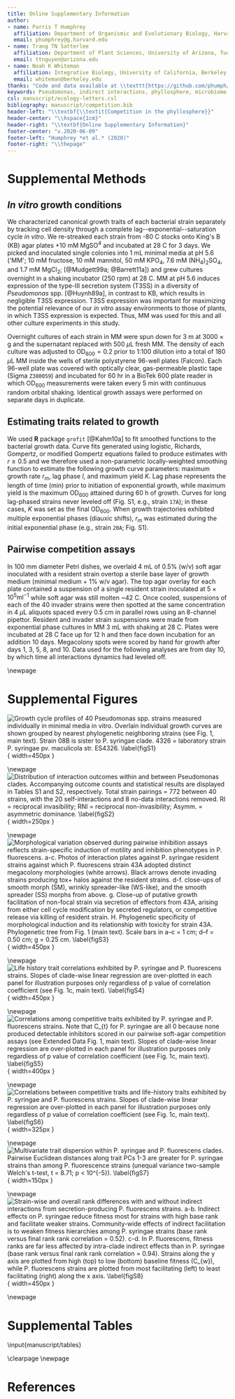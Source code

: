 ```yaml
---
title: Online Supplementary Information
author:
- name: Parris T Humphrey
  affiliation: Department of Organismic and Evolutionary Biology, Harvard University, Cambridge, MA. USA
  email: phumphrey@g.harvard.edu
- name: Trang TN Satterlee
  affiliation: Department of Plant Sciences, University of Arizona, Tucson, AZ. USA
  email: ttnguyen@arizona.edu
- name: Noah K Whiteman
  affiliation: Integrative Biology, University of California, Berkeley, CA. USA
  email: whiteman@berkeley.edu
thanks: "Code and data available at \\texttt{https://github.com/phumph/competitive\\_hierarchies}."
keywords: Pseudomonas, indirect interactions, phyllosphere, microbiome, phytopathogen
csl: manuscript/ecology-letters.csl
bibliography: manuscript/competition.bib
header-left: "\\textbf{\\textit{Competition in the phyllosphere}}"
header-center: "\\hspace{1cm}"
header-right: "\\textbf{Online Supplementary Information}"
footer-center: "v.2020-06-09"
footer-left: "Humphrey *et al.* (2020)"
footer-right: "\\thepage"
---
```


# Supplemental Methods

## *In vitro* growth conditions

We characterized canonical growth traits of each bacterial strain separately by tracking cell density through a complete lag--exponential--saturation cycle *in vitro*. We re-streaked each strain from -80 C stocks onto King's B (KB) agar plates +10 mM MgSO<sup>4</sup> and incubated at 28 C for 3 days. We picked and inoculated single colonies into 1 mL minimal media at pH 5.6 ('MM'; 10 mM fructose, 10 mM mannitol, 50 mM KPO<sub>4</sub>, 7.6 mM (NH<sub>4</sub>)<sub>2</sub>SO<sub>4</sub>, and 1.7 mM MgCl<sub>2</sub>; [@Mudgett99a; @Barrett11a]) and grew cultures overnight in a shaking incubator (250 rpm) at 28 C. MM at pH 5.6 induces expression of the type-III secretion system (T3SS) in a diversity of *Pseudomonas* spp. [@Huynh89a], in contrast to KB, which results in negligible T3SS expression. T3SS expression was important for maximizing the potential relevance of our *in vitro* assay environments to those of plants, in which T3SS expression is expected. Thus, MM was used for this and all other culture experiments in this study.

Overnight cultures of each strain in MM were spun down for 3 m at $3000 \times \text{g}$ and the supernatant replaced with 500 $\mu$L fresh MM. The density of each culture was adjusted to $\text{OD}_{600} = 0.2$ prior to 1:100 dilution into a total of 180 $\mu\text{L}$ MM inside the wells of sterile polystyrene 96-well plates (Falcon). Each 96-well plate was covered with optically clear, gas-permeable plastic tape (Sigma `Z380059`) and incubated for 60 hr in a BioTek 600 plate reader in which $\text{OD}_{600}$ measurements were taken every 5 min with continuous random orbital shaking. Identical growth assays were performed on separate days in duplicate.

## Estimating traits related to growth

We used **R** package `grofit` [@Kahm10a] to fit smoothed functions to the bacterial growth data. Curve fits generated using logistic, Richards, Gompertz, or modified Gompertz equations failed to produce estimates with $r \geq 0.5$ and we therefore used a non-parametric locally-weighted smoothing function to estimate the following growth curve parameters: maximum growth rate $r_m$, lag phase $l$, and maximum yield $K$. Lag phase represents the length of time (min) prior to initiation of exponential growth, while maximum yield is the maximum $\text{OD}_{600}$ attained during 60 h of growth. Curves for long lag-phased strains never leveled off (Fig. S1, e.g., strain `17A`); in these cases, $K$ was set as the final $\text{OD}_{600}$. When growth trajectories exhibited multiple exponential phases (diauxic shifts), $r_m$ was estimated during the initial exponential phase (e.g., strain `20A`; Fig. S1).

## Pairwise competition assays

In 100 mm diameter Petri dishes, we overlaid 4 mL of 0.5% (w/v) soft agar inoculated with a resident strain overtop a sterile base layer of growth medium (minimal medium + 1% w/v agar). The top agar overlay for each plate contained a suspension of a single resident strain inoculated at $5 \times 10^{5} \text{ml}^{-1}$ while soft agar was still molten ~42 C. Once cooled, suspensions of each of the 40 invader strains were then spotted at the same concentration in 4 $\mu$L aliquots spaced every 0.5 cm in parallel rows using an 8-channel pipettor. Resident and invader strain suspensions were made from exponential phase cultures in MM 3 mL with shaking at 28 C. Plates were incubated at 28 C face up for 12 h and then face down incubation for an addition 10 days. Megacolony spots were scored by hand for growth after days 1, 3, 5, 8, and 10. Data used for the following analyses are from day 10, by which time all interactions dynamics had leveled off.

\newpage
# Supplemental Figures

<!-- ********* -->
<!-- FIGURE S1 -->
<!-- ********* -->

![**Growth cycle profiles of 40 *Pseudomonas* spp. strains measured individually in minimal media *in vitro*.** Overlain individual growth curves are shown grouped by nearest phylogenetic neighboring strains (see Fig. 1, main text). Strain `08B` is sister to *P. syringae* clade. `4326` = laboratory strain *P. syringae* pv. maculicola str. `ES4326`. \label{figS1}](manuscript/figures/figureS1.png){ width=450px }

<!-- ********* -->
<!-- FIGURE S2 -->
<!-- ********* -->

\newpage
![**Distribution of interaction outcomes within and between *Pseudomonas* clades**. Accompanying outcome counts and statistical results are displayed in Tables S1 and S2, respectively. Total strain pairings = 772 between 40 strains, with the 20 self-interactions and 8 no-data interactions removed. `RI` = reciprocal invasibility; `RNI` = reciprocal non-invasibility; `Asymm.` = asymmetric dominance. \label{figS2}](manuscript/figures/figureS2.png){ width=250px }

<!-- ********* -->
<!-- FIGURE S3 -->
<!-- ********* -->

\newpage
![**Morphological variation observed during pairwise inhibition assays reflects strain-specific induction of motility and inhibition phenotypes in *P. fluorescens*.** **a-c**. Photos of interaction plates against *P. syringae* resident strains against which *P. fluorescens* strain `43A` adopted distinct megacolony morphologies (white arrows). Black arrows denote invading strains producing tox+ halos against the resident strains. **d-f**. close-ups of smooth morph (SM), wrinkly spreader-like (WS-like), and the smooth spreader (SS) morphs from above. **g**. Close-up of putative growth facilitation of non-focal strain via secretion of effectors from 43A, arising from either cell cycle modification by secreted regulators, or competitive release via killing of resident strain. H. Phylogenetic specificity of morphological induction and its relationship with toxicity for strain `43A`. Phylogenetic tree from Fig. 1 (main text). Scale bars in **a–c** = 1 cm; **d–f** = 0.50 cm; **g** = 0.25 cm. \label{figS3}](manuscript/figures/figureS3.png){ width=450px }

<!-- ********* -->
<!-- FIGURE S4 -->
<!-- ********* -->

\newpage
![**Life history trait correlations exhibited by *P. syringae* and *P. fluorescens* strains.** Slopes of clade-wise linear regression are over-plotted in each panel for illustration purposes only regardless of $p$ value of correlation coefficient (see Fig. 1c, main text). \label{figS4}](manuscript/figures/figureS4.png){ width=450px }

<!-- ********* -->
<!-- FIGURE S5 -->
<!-- ********* -->

\newpage
![**Correlations among competitive traits exhibited by *P. syringae* and *P. fluorescens* strains.** Note that $C_{t}$ for *P. syringae* are all 0 because none produced detectable inhibitors scored in our pairwise soft-agar competition assays (see Extended Data Fig. 1, main text). Slopes of clade-wise linear regression are over-plotted in each panel for illustration purposes only regardless of $p$ value of correlation coefficient (see Fig. 1c, main text). \label{figS5}](manuscript/figures/figureS5.png){ width=400px }

<!-- ********* -->
<!-- FIGURE S6 -->
<!-- ********* -->

\newpage
![**Correlations between competitive traits and life-history traits exhibited by *P. syringae* and *P. fluorescens* strains.** Slopes of clade-wise linear regression are over-plotted in each panel for illustration purposes only regardless of $p$ value of correlation coefficient (see Fig. 1c, main text). \label{figS6}](manuscript/figures/figureS6.png){ width=325px }

<!-- ********* -->
<!-- FIGURE S7 -->
<!-- ********* -->

\newpage
![**Multivariate trait dispersion within *P. syringae* and *P. fluorescens* clades**. Pairwise Euclidean distances along trait PCs 1-3 are greater for *P. syringae* strains than among *P. fluorescence* strains (unequal variance two-sample Welch's $t$-test, $t = 8.71; p < 10^{-5}$). \label{figS7}](manuscript/figures/figureS7.png){ width=150px }

<!-- ********* -->
<!-- FIGURE S8 -->
<!-- ********* -->

\newpage
![**Strain-wise and overall rank differences with and without indirect interactions from secretion-producing *P. fluorescens* strains**. **a-b.** Indirect effects on *P. syringae* reduce fitness most for strains with high base rank and facilitate weaker strains. Community-wide effects of indirect facilitation is to weaken fitness hierarchies among *P. syringae* strains (base rank versus final rank rank correlation = 0.52). **c-d.** In *P. fluorescens*, fitness ranks are far less affected by intra-clade indirect effects than in *P. syringae* (base rank versus final rank rank correlation $= 0.94$). Strains along the $y$ axis are plotted from high (top) to low (bottom) baseline fitness ($C_{w}$), while *P. fluorescens* strains are plotted from most facilitating (left) to least facilitating (right) along the $x$ axis. \label{figS8}](manuscript/figures/figureS8.png){ width=450px }

\newpage

# Supplemental Tables

\input{manuscript/tables}

\clearpage
\newpage

# References
